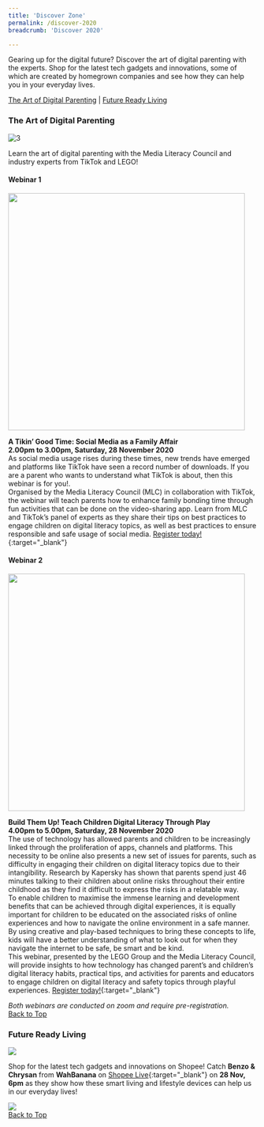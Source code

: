 ```yaml
---
title: 'Discover Zone'
permalink: /discover-2020
breadcrumb: 'Discover 2020'

---
```


Gearing up for the digital future? Discover the art of digital parenting with the experts. Shop for the latest tech gadgets and innovations, some of which are created by homegrown companies and see how they can help you in your everyday lives. 

<a name="top"></a>
[The Art of Digital Parenting](#1) | [Future Ready Living](#2) 

<a name="1"></a>
### **The Art of Digital Parenting**

![3](/images/discover/Parenting.jpg)

Learn the art of digital parenting with the Media Literacy Council and industry experts from TikTok and LEGO! <br>

#### Webinar 1

<img src="/images/discover/TikTok-Logo-vertical.png" style="width:30rem"><br> 

<b>A Tikin’ Good Time: Social Media as a Family Affair</b><br>
<b>2.00pm to 3.00pm, Saturday, 28 November 2020</b><br> 
As social media usage rises during these times, new trends have emerged and platforms like TikTok have seen a record number of downloads. If you are a parent who wants to understand what TikTok is about, then this webinar is for you!.<br> 
Organised by the Media Literacy Council (MLC) in collaboration with TikTok, the webinar will teach parents how to enhance family bonding time through fun activities that can be done on the video-sharing app. Learn from MLC and TikTok’s panel of experts as they share their tips on best practices to engage children on digital literacy topics, as well as best practices to ensure responsible and safe usage of social media. [Register today!](){:target="_blank"}
<br>

#### Webinar 2

<img src="/images/discover/lego-srgb_L.png" style="width:30rem"><br>

<b>Build Them Up! Teach Children Digital Literacy Through Play</b><br>
<b>4.00pm to 5.00pm, Saturday, 28 November 2020</b><br>
The use of technology has allowed parents and children to be increasingly linked through the proliferation of apps, channels and platforms. This necessity to be online also presents a new set of issues for parents, such as difficulty in engaging their children on digital literacy topics due to their intangibility. Research by Kapersky has shown that parents spend just 46 minutes talking to their children about online risks throughout their entire childhood as they find it difficult to express the risks in a relatable way.<br> 
To enable children to maximise the immense learning and development benefits that can be achieved through digital experiences, it is equally important for children to be educated on the associated risks of online experiences and how to navigate the online environment in a safe manner.  By using creative and play-based techniques to bring these concepts to life, kids will have a better understanding of what to look out for when they navigate the internet to be safe, be smart and be kind.<br> 
This webinar, presented by the LEGO Group and the Media Literacy Council, will provide insights to how technology has changed parent’s and children’s digital literacy habits, practical tips, and activities for parents and educators to engage children on digital literacy and safety topics through playful experiences. [Register today!](){:target="_blank"}<br>

*Both webinars are conducted on zoom and require pre-registration.*<br>
[Back to Top](#top)

<a name="2"></a>
<h3><b>Future Ready Living</b></h3>

<img src="/images/discover/Future Ready Living.jpg"><br>

Shop for the latest tech gadgets and innovations on Shopee! Catch <b>Benzo & Chrysan</b> from <b>WahBanana</b> on [Shopee Live](){:target="_blank"} on <b>28 Nov, 6pm</b> as they show how these smart living and lifestyle devices can help us in our everyday lives! 

<img src="/images/discover/Future Ready Living infographic.png"><br>
[Back to Top](#top)


